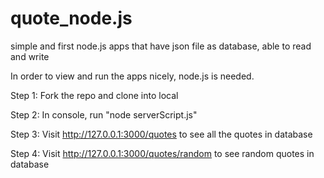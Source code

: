 # quote_node.js
simple and first node.js apps that have json file as database, able to read and write

In order to view and run the apps nicely, node.js is needed.

Step 1:
Fork the repo and clone into local

Step 2:
In console, run "node serverScript.js"

Step 3:
Visit http://127.0.0.1:3000/quotes to see all the quotes in database

Step 4:
Visit http://127.0.0.1:3000/quotes/random to see random quotes in database
